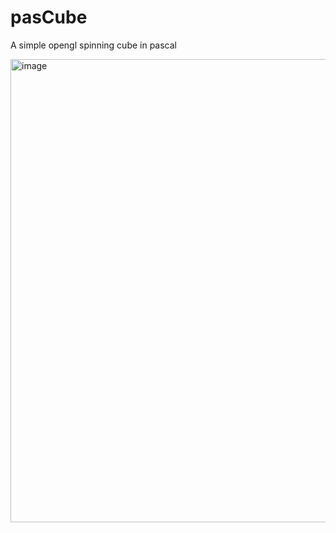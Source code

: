 # pasCube
A simple opengl spinning cube in pascal

<img width="992" height="741" alt="image" src="https://github.com/user-attachments/assets/d4e32a30-becb-4dc5-8c8c-16f3bea358b1" />
